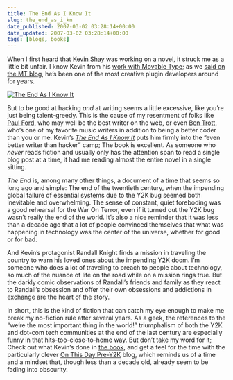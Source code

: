 ```yaml
---
title: The End As I Know It
slug: the_end_as_i_kn
date_published: 2007-03-02 03:28:14+00:00
date_updated: 2007-03-02 03:28:14+00:00
tags: [blogs, books]
---
```

When I first heard that [Kevin Shay](http://www.kshay.com) was working on a novel, it struck me as a little bit unfair. I know Kevin from his [work with Movable Type](http://www.staggernation.com/); as we [said on the MT blog](http://www.sixapart.com/movabletype/news/2007/02/a_coversation_w.html), he’s been one of the most creative plugin developers around for years.

[![The End As I Know It](/images/teaiki.jpg)](http://www.amazon.com/exec/obidos/ASIN/0385518218/2020-20)

But to be good at hacking *and* at writing seems a little excessive, like you’re just being talent-greedy. This is the cause of my resentment of folks like [Paul Ford](http://www.ftrain.com/), who may well be the best writer on the web, or even [Ben Trott](http://btrott.vox.com/), who’s one of my favorite music writers in addition to being a better coder than you or me. Kevin’s *[The End As I Know It](http://www.amazon.com/exec/obidos/ASIN/0385518218/2020-20)* puts him firmly into the “even better writer than hacker” camp; The book is excellent. As someone who *never* reads fiction and usually only has the attention span to read a single blog post at a time, it had me reading almost the entire novel in a single sitting.

*The End* is, among many other things, a document of a time that seems so long ago and simple: The end of the twentieth century, when the impending global failure of essential systems due to the Y2K bug seemed both inevitable and overwhelming. The sense of constant, quiet foreboding was a good rehearsal for the War On Terror, even if it turned out the Y2K bug wasn’t really the end of the world. It’s also a nice reminder that it was less than a decade ago that a lot of people convinced themselves that what was happening in technology was the center of the universe, whether for good or for bad.

And Kevin’s protagonist Randall Knight finds a mission in traveling the country to warn his loved ones about the impending Y2K doom. I’m someone who does a lot of traveling to preach to people about technology, so much of the nuance of life on the road while on a mission rings true. But the darkly comic observations of Randall’s friends and family as they react to Randall’s obsession and offer their own obsessions and addictions in exchange are the heart of the story.

In short, this is the kind of fiction that can catch my eye enough to make me break my no-fiction rule after several years. As a geek, the references to the “we’re the most important thing in the world!” triumphalism of both the Y2K and dot-com tech communities at the end of the last century are especially funny in that hits-too-close-to-home way. But don’t take my word for it; Check out what Kevin’s done in [the book](http://www.kshay.com/teaiki/), and get a feel for the time with the particularly clever [On This Day Pre-Y2K](http://www.kshay.com/teaiki/onthisday/) blog, which reminds us of a time and a mindset that, though less than a decade old, already seem to be fading into obscurity.
